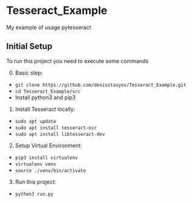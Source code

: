 # Tesseract_Example
My example of usage pytesseract

## Initial Setup
To run this project you need to execute some commands

0. Basic step:
- ```git clone https://github.com/denisstasyev/Tesseract_Example.git```
- ```cd Tesseract_Example/src```
- Install python3 and pip3

1. Install Tesseract locally:
- ```sudo apt update```
- ```sudo apt install tesseract-ocr```
- ```sudo apt install libtesseract-dev```

2. Setup Virtual Environment:
- ```pip3 install virtualenv```
- ```virtualenv venv```
- ```source ./venv/bin/activate```

3. Run this project:
- ```python3 run.py```
